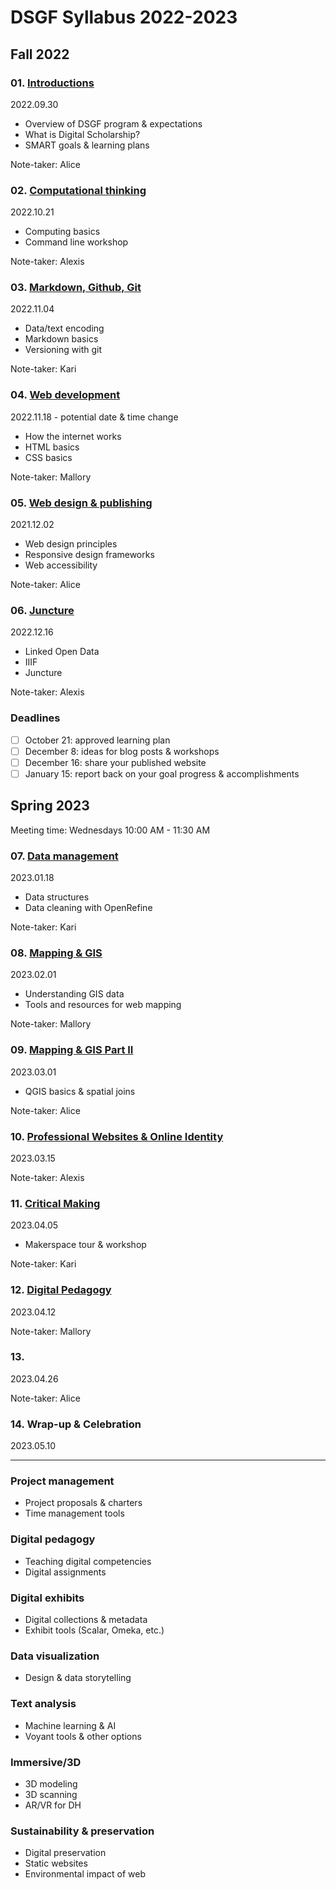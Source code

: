 # DSGF Syllabus 2022-2023

## Fall 2022

### 01. [Introductions](sessions/01-intro.md)
2022.09.30
- Overview of DSGF program & expectations
- What is Digital Scholarship?
- SMART goals & learning plans

Note-taker: Alice

### 02. [Computational thinking](sessions/02-computation.md)
2022.10.21
- Computing basics
- Command line workshop

Note-taker: Alexis

### 03. [Markdown, Github, Git](sessions/03-git.md)
2022.11.04
-  Data/text encoding 
-  Markdown basics
-  Versioning with git

Note-taker: Kari

### 04. [Web development](sessions/04-webdev.md)
2022.11.18 - potential date & time change
- How the internet works
- HTML basics
- CSS basics

Note-taker: Mallory

### 05. [Web design & publishing](sessions/05-webpub.md)
2021.12.02
- Web design principles
- Responsive design frameworks
- Web accessibility

Note-taker: Alice

### 06. [Juncture](sessions/06-juncture.md)
2022.12.16
- Linked Open Data
- IIIF
- Juncture

Note-taker: Alexis


### Deadlines
- [ ] October 21: approved learning plan
- [ ] December 8: ideas for blog posts & workshops
- [ ] December 16: share your published website
- [ ] January 15: report back on your goal progress & accomplishments

## Spring 2023

Meeting time: Wednesdays 10:00 AM - 11:30 AM

### 07. [Data management](sessions/07-data.md)

2023.01.18

- Data structures
- Data cleaning with OpenRefine

Note-taker: Kari

### 08. [Mapping & GIS](sessions/08-map.md)

2023.02.01 

- Understanding GIS data
- Tools and resources for web mapping

Note-taker: Mallory

### 09. [Mapping & GIS Part II](sessions/09-mapgis.md)

2023.03.01

- QGIS basics & spatial joins

Note-taker: Alice

### 10. [Professional Websites & Online Identity](sessions/10-profesh.md)

2023.03.15

Note-taker: Alexis

### 11. [Critical Making](sessions/11-making.md)

2023.04.05

- Makerspace tour & workshop

Note-taker: Kari

### 12. [Digital Pedagogy](sessions/12-digiped.md)

2023.04.12

Note-taker: Mallory

### 13. 

2023.04.26

Note-taker: Alice

### 14. Wrap-up & Celebration

2023.05.10 


---

### Project management
- Project proposals & charters
- Time management tools

### Digital pedagogy
- Teaching digital competencies
- Digital assignments

### Digital exhibits
- Digital collections & metadata
- Exhibit tools (Scalar, Omeka, etc.)

### Data visualization
- Design & data storytelling

### Text analysis
- Machine learning & AI
- Voyant tools & other options

### Immersive/3D
- 3D modeling
- 3D scanning
- AR/VR for DH

### Sustainability & preservation
- Digital preservation
- Static websites
- Environmental impact of web
